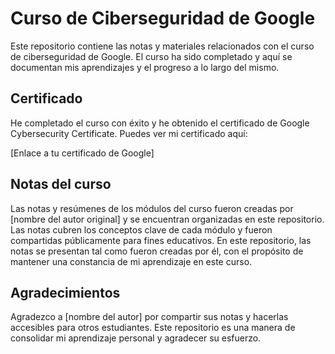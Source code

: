 # Curso de Ciberseguridad de Google

Este repositorio contiene las notas y materiales relacionados con el curso de ciberseguridad de Google. El curso ha sido completado y aquí se documentan mis aprendizajes y el progreso a lo largo del mismo.

## Certificado

He completado el curso con éxito y he obtenido el certificado de Google Cybersecurity Certificate. Puedes ver mi certificado aquí:

[Enlace a tu certificado de Google]

## Notas del curso

Las notas y resúmenes de los módulos del curso fueron creadas por [nombre del autor original] y se encuentran organizadas en este repositorio. Las notas cubren los conceptos clave de cada módulo y fueron compartidas públicamente para fines educativos. En este repositorio, las notas se presentan tal como fueron creadas por él, con el propósito de mantener una constancia de mi aprendizaje en este curso.

## Agradecimientos

Agradezco a [nombre del autor] por compartir sus notas y hacerlas accesibles para otros estudiantes. Este repositorio es una manera de consolidar mi aprendizaje personal y agradecer su esfuerzo.

